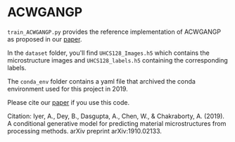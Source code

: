# ACWGANGP
`train_ACWGANGP.py` provides the reference implementation of ACWGANGP as proposed in our [paper](https://ml4physicalsciences.github.io/2019/files/NeurIPS_ML4PS_2019_149.pdf).

In the `dataset` folder, you'll find `UHCS128_Images.h5` which contains the microstructure images and `UHCS128_labels.h5` containing the corresponding labels.

The `conda_env` folder contains a yaml file that archived the conda environment used for this project in 2019.

Please cite our [paper](https://ml4physicalsciences.github.io/2019/files/NeurIPS_ML4PS_2019_149.pdf) if you use this code.

Citation: Iyer, A., Dey, B., Dasgupta, A., Chen, W., & Chakraborty, A. (2019). A conditional generative model for predicting material microstructures from processing methods. arXiv preprint arXiv:1910.02133.

